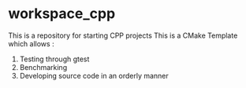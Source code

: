# workspace_cpp
This is a repository for starting CPP projects
This is a CMake Template which allows :

1. Testing through gtest
2. Benchmarking 
3. Developing source code in an orderly manner
